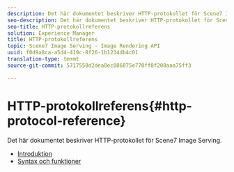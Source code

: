 ```yaml
---
description: Det här dokumentet beskriver HTTP-protokollet för Scene7 Image Serving.
seo-description: Det här dokumentet beskriver HTTP-protokollet för Scene7 Image Serving.
seo-title: HTTP-protokollreferens
solution: Experience Manager
title: HTTP-protokollreferens
topic: Scene7 Image Serving - Image Rendering API
uuid: f0d9a8ca-a5d4-419c-8f26-1b1234db4c01
translation-type: tm+mt
source-git-commit: 5717550d2dea8ec086875e770ff8f200aaa75ff3

---
```



# HTTP-protokollreferens{#http-protocol-reference}

Det här dokumentet beskriver HTTP-protokollet för Scene7 Image Serving.

* [Introduktion](/help/aem-is-ir-api/is-api/http-ref/image-serving-api-ref/c-http-protocol-reference/c-introduction/c-introduction.md)
* [Syntax och funktioner](/help/aem-is-ir-api/is-api/http-ref/image-serving-api-ref/c-http-protocol-reference/c-syntax-and-features/c-syntax-and-features.md)
